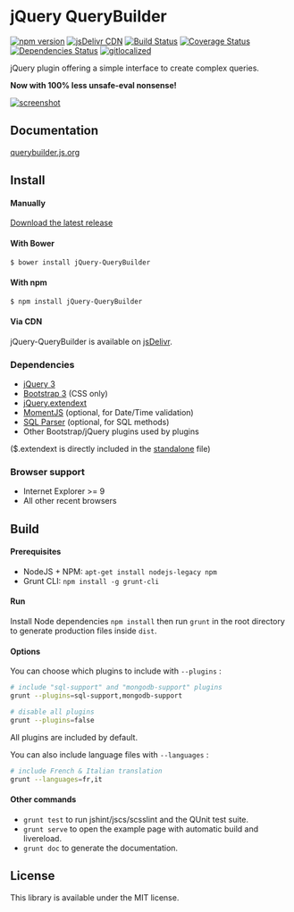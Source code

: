 # jQuery QueryBuilder

[![npm version](https://img.shields.io/npm/v/jQuery-QueryBuilder.svg?style=flat-square)](https://www.npmjs.com/package/jQuery-QueryBuilder)
[![jsDelivr CDN](https://data.jsdelivr.com/v1/package/npm/jQuery-QueryBuilder/badge)](https://www.jsdelivr.com/package/npm/jQuery-QueryBuilder)
[![Build Status](https://github.com/mistic100/jQuery-QueryBuilder/workflows/CI/badge.svg)](https://github.com/mistic100/jQuery-QueryBuilder/actions)
[![Coverage Status](https://img.shields.io/coveralls/mistic100/jQuery-QueryBuilder/master.svg?style=flat-square)](https://coveralls.io/r/mistic100/jQuery-QueryBuilder)
[![Dependencies Status](https://david-dm.org/mistic100/jQuery-QueryBuilder/status.svg?style=flat-square)](https://david-dm.org/mistic100/jQuery-QueryBuilder)
[![gitlocalized](https://gitlocalize.com/repo/5259/whole_project/badge.svg)](https://gitlocalize.com/repo/5259/whole_project?utm_source=badge)

jQuery plugin offering a simple interface to create complex queries.

**Now with 100% less unsafe-eval nonsense!**

[![screenshot](https://raw.githubusercontent.com/mistic100/jQuery-QueryBuilder/master/examples/screenshot.png)](https://querybuilder.js.org)



## Documentation
[querybuilder.js.org](https://querybuilder.js.org)



## Install

#### Manually

[Download the latest release](https://github.com/mistic100/jQuery-QueryBuilder/releases)

#### With Bower

```bash
$ bower install jQuery-QueryBuilder
```

#### With npm

```bash
$ npm install jQuery-QueryBuilder
```

#### Via CDN

jQuery-QueryBuilder is available on [jsDelivr](https://www.jsdelivr.com/package/npm/jQuery-QueryBuilder).
### Dependencies
 * [jQuery 3](https://jquery.com)
 * [Bootstrap 3](https://getbootstrap.com/docs/3.3) (CSS only)
 * [jQuery.extendext](https://github.com/mistic100/jQuery.extendext)
 * [MomentJS](https://momentjs.com) (optional, for Date/Time validation)
 * [SQL Parser](https://github.com/mistic100/sql-parser) (optional, for SQL methods)
 * Other Bootstrap/jQuery plugins used by plugins

($.extendext is directly included in the [standalone](https://github.com/mistic100/jQuery-QueryBuilder/blob/master/dist/js/query-builder.standalone.js) file)

### Browser support
 * Internet Explorer >= 9
 * All other recent browsers

## Build

#### Prerequisites

 * NodeJS + NPM: `apt-get install nodejs-legacy npm`
 * Grunt CLI: `npm install -g grunt-cli`

#### Run

Install Node dependencies `npm install` then run `grunt` in the root directory to generate production files inside `dist`.

#### Options

You can choose which plugins to include with `--plugins` :
```bash
# include "sql-support" and "mongodb-support" plugins
grunt --plugins=sql-support,mongodb-support

# disable all plugins
grunt --plugins=false
```
All plugins are included by default.

You can also include language files with `--languages` :
```bash
# include French & Italian translation
grunt --languages=fr,it
```

#### Other commands

 * `grunt test` to run jshint/jscs/scsslint and the QUnit test suite.
 * `grunt serve` to open the example page with automatic build and livereload.
 * `grunt doc` to generate the documentation.


## License
This library is available under the MIT license.
